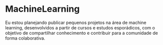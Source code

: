 # MachineLearning
Eu estou planejando publicar pequenos projetos na área de machine learning, desenvolvidos a partir de cursos e estudos esporádicos, com o objetivo de compartilhar conhecimento e contribuir para a comunidade de forma colaborativa.
